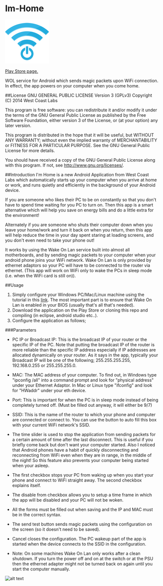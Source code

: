 Im-Home
=======

![](/res/drawable-xxhdpi/ic_launcher.png?raw=true)

[Play Store page.](https://play.google.com/store/apps/details?id=com.westcoastlabs.imhome)

WOL service for Android which sends magic packets upon WiFi connection. In effect, the app powers on your computer when you come home.

##License
GNU GENERAL PUBLIC LICENSE Version 3 (GPLv3)
Copyright (C) 2014  West Coast Labs

This program is free software: you can redistribute it and/or modify
it under the terms of the GNU General Public License as published by
the Free Software Foundation, either version 3 of the License, or
(at your option) any later version.

This program is distributed in the hope that it will be useful,
but WITHOUT ANY WARRANTY; without even the implied warranty of
MERCHANTABILITY or FITNESS FOR A PARTICULAR PURPOSE.  See the
GNU General Public License for more details.

You should have received a copy of the GNU General Public License
along with this program.  If not, see <http://www.gnu.org/licenses/>.

##Introduction
I'm Home is a new Android Application from West Coast Labs which automatically starts up your computer when you arrive at home or work, and runs quietly and efficiently in the background of your Android device.

If you are someone who likes their PC to be on constantly so that you don't have to spend time waiting for you PC to turn on. Then this app is a smart alternative which will help you save on energy bills and do a little extra for the environment!

Alternately if you are someone who shuts their computer down when you leave your home/work and turn it back on when you return, then this app will help reduce the time in your day spent staring at loading screens, and you don't even need to take your phone out!

It works by using the Wake On Lan service built into almost all motherboards, and by sending magic packets to your computer when your android phone joins your WiFi network. Wake On Lan is only provided by ethernet adaptors so your PC will have to be connected to the router via ethernet. (This app will work on WiFi only to wake the PCs in sleep mode (i.e. when the WiFi card is still on)).

##Usage
1. Simply configure your Windows PC/Mac/Linux machine using the tutorial in this [link](http://lifehacker.com/348197/access-your-computer-anytime-and-save-energy-with-wake+on+lan). The most important part is to ensure that Wake On Lan is enabled in your BIOS (usually that's all that's needed).
2. Download the application on the Play Store or cloning this repo and compiling (in eclipse, android studio etc..).
3. Configure the application as follows;

###Parameters
* PC IP or Broadcast IP: This is the broadcast IP of your router or the specific IP of the PC. Note that putting the broadcast IP of the router is more reliable than the specific IP address especially if IP addresses are allocated dynamically on your router. As it says in the app, typically your Broadcast IP will be one of the following; 255.255.255.255, 192.168.0.255 or 255.255.255.0.

* MAC: The MAC address of your computer. To find out, in Windows type "ipconfig /all" into a command prompt and look for "physical address" under your Ethernet Adaptor.
In Mac or Linux type "ifconfig" and look for "HWaddr" under your eth device.

* Port: This is important for when the PC is in sleep mode instead of being completely turned off. (Must be filled out anyway, it will either be 9/7)

* SSID: This is the name of the router to which your phone and computer are connected or connect to. You can use the button to auto fill this box with your current WiFi network's SSID.

* The time slider is used to stop the application from sending packets for a certain amount of time after the last disconnect. This is useful if you briefly come back but don't want your computer started. Also I noticed that Android phones have a habit of quickly disconnecting and reconnecting from WiFi even when they are in range, in the middle of the night! So this feature also prevents your computer being started when your asleep.

* The first checkbox stops your PC from waking up when you start your phone and connect to WiFi straight away. The second checkbox explains itself.

* The disable from checkbox allows you to setup a time frame in which the app will be disabled and your PC will not be woken.

* All the forms must be filled out when saving and the IP and MAC must be in the correct syntax.

* The send test button sends magic packets using the configuration on the screen (so it doesn't need to be saved).

* Cancel closes the configuration. The PC wakeup part of the app is started when the device connects to the SSID in the configuration.

* Note: On some machines Wake On Lan only works after a clean shutdown. If you turn the power off and on at the switch or at the PSU then the ethernet adapter might not be turned back on again until you start the computer manually.

![alt text](http://1.bp.blogspot.com/-Pbm0K264DL0/UjL59v1OckI/AAAAAAAAJ5M/Wvq6o62zI1w/s1600/device-2013-09-12-174354.png)

